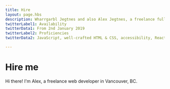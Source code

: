 ```yaml
---
title: Hire
layout: page.hbs
description: Wharrgarbl Jegtnes and also Alex Jegtnes, a freelance full-stack developer.
twitterLabel1: Availability
twitterData1: From 2nd January 2019
twitterLabel2: Proficiencies
twitterData2: JavaScript, well-crafted HTML & CSS, accessibility, React, web performance

---
```


# Hire me

Hi there! I'm Alex, a freelance web developer in Vancouver, BC.